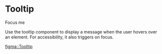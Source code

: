 <script lang="ts" setup>
import Tooltip from '@cypress-design/vue-tooltip'
</script>

# Tooltip

<DemoWrapper>
	<Tooltip tabIndex="0" class="inline-block">
		<span>Focus me</span>
		<template #popper>Extra information</template>
	</Tooltip>
</DemoWrapper>

Use the tooltip component to display a message when the user hovers over an element.
For accessibility, it also triggers on focus.

[figma::Tooltip](https://www.figma.com/file/1WJ3GVQyMV5e7xVxPg3yID/Design-System%2C-v1.x---%40latest?node-id=12423-23450&t=Q3qySwk0qxyTEsyw-4)
